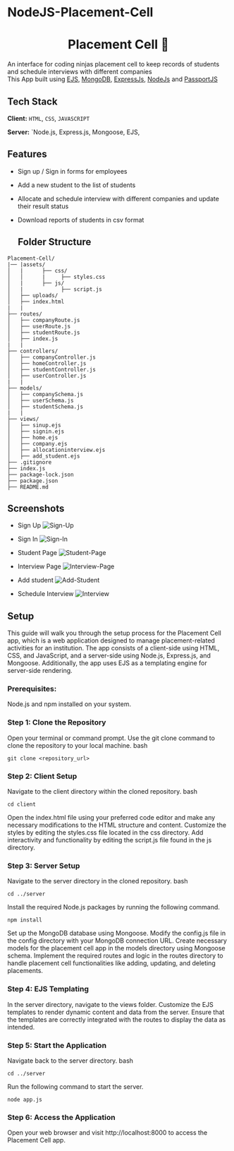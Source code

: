 # NodeJS-Placement-Cell

 <h1 align="center">Placement Cell  📝</h1>

 <p >
 
 
 An interface for coding ninjas placement cell to keep records of students and schedule interviews with different companies <br>
     This App built using <a href="https://ejs.co/">EJS</a>, <a href="https://www.mongodb.com/">MongoDB</a>, <a href="https://expressjs.com/">ExpressJs</a>, <a href="https://nodejs.org/en/">NodeJs</a> and <a href="http://www.passportjs.org/">PassportJS</a>
</p>

## Tech Stack

**Client:** `HTML`, `CSS`, `JAVASCRIPT`

**Server:** `Node.js, Express.js, Mongoose, EJS,

## Features

- Sign up / Sign in forms for employees
- Add a new student to the list of students
- Allocate and schedule interview with different companies and update their result status
- Download reports of students in csv format

  ## Folder Structure

```
Placement-Cell/
|── |assets/
│   |      ├── css/
│   │      |     ├── styles.css
│   |      ├── js/
│   |            ├── script.js
│   ├── uploads/
│   ├── index.html
|   |
├── routes/
│   ├── companyRoute.js
│   ├── userRoute.js
│   ├── studentRoute.js
│   ├── index.js
|   |
├── controllers/
│   ├── companyController.js
│   ├── homeController.js
│   ├── studentController.js
│   ├── userController.js
|   |
├── models/
│   ├── companySchema.js
│   ├── userSchema.js
│   ├── studentSchema.js
|   |
├── views/
│   ├── sinup.ejs
│   ├── signin.ejs
│   ├── home.ejs
│   ├── company.ejs
│   ├── allocationinterview.ejs
│   ├── add_student.ejs
├── .gitignore
├── index.js
├── package-lock.json
├── package.json
├── README.md
```

## Screenshots

- Sign Up
  ![Sign-Up](./images/signup.PNG)

- Sign In
  ![Sign-In](./images/login.PNG)

- Student Page
  ![Student-Page](./images/studentlist.PNG)

- Interview Page
  ![Interview-Page](./images/companylist.PNG)

- Add student
  ![Add-Student](./images/AddStudent.PNG)

- Schedule Interview
  ![Interview](./images/InterviewSchedule.PNG)

## Setup

This guide will walk you through the setup process for the Placement Cell app, which is a web application designed to manage placement-related activities for an institution. The app consists of a client-side using HTML, CSS, and JavaScript, and a server-side using Node.js, Express.js, and Mongoose. Additionally, the app uses EJS as a templating engine for server-side rendering.

### Prerequisites:

Node.js and npm installed on your system.

### Step 1: Clone the Repository

Open your terminal or command prompt.
Use the git clone command to clone the repository to your local machine.
bash

`git clone <repository_url>`

### Step 2: Client Setup

Navigate to the client directory within the cloned repository.
bash

`cd client`

Open the index.html file using your preferred code editor and make any necessary modifications to the HTML structure and content.
Customize the styles by editing the styles.css file located in the css directory.
Add interactivity and functionality by editing the script.js file found in the js directory.

### Step 3: Server Setup

Navigate to the server directory in the cloned repository.
bash

`cd ../server`

Install the required Node.js packages by running the following command.

`npm install`

Set up the MongoDB database using Mongoose. Modify the config.js file in the config directory with your MongoDB connection URL.
Create necessary models for the placement cell app in the models directory using Mongoose schema.
Implement the required routes and logic in the routes directory to handle placement cell functionalities like adding, updating, and deleting placements.

### Step 4: EJS Templating

In the server directory, navigate to the views folder.
Customize the EJS templates to render dynamic content and data from the server.
Ensure that the templates are correctly integrated with the routes to display the data as intended.

### Step 5: Start the Application

Navigate back to the server directory.
bash

`cd ../server`

Run the following command to start the server.

`node app.js`

### Step 6: Access the Application

Open your web browser and visit http://localhost:8000 to access the Placement Cell app.
